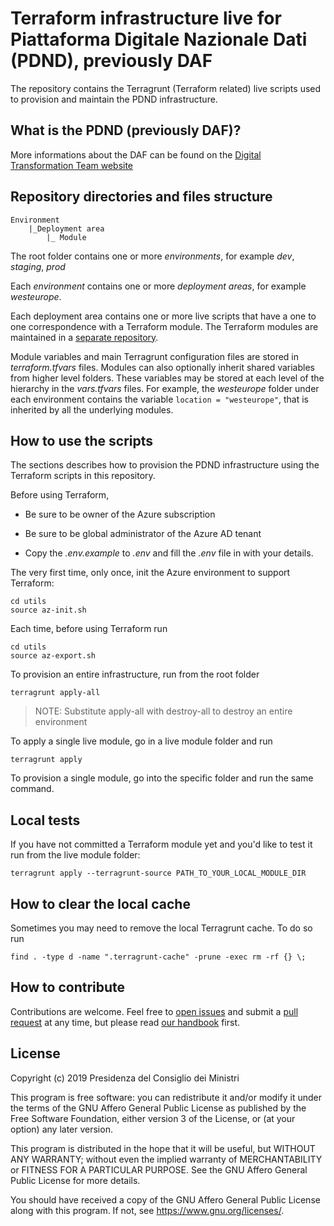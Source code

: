 # Terraform infrastructure live for Piattaforma Digitale Nazionale Dati (PDND), previously DAF

The repository contains the Terragrunt (Terraform related) live scripts used to provision and maintain the PDND infrastructure.

## What is the PDND (previously DAF)?

More informations about the DAF can be found on the [Digital Transformation Team website](https://teamdigitale.governo.it/it/projects/daf.htm)

## Repository directories and files structure

```
Environment
    |_Deployment area
        |_ Module
```

The root folder contains one or more *environments*, for example *dev*, *staging*, *prod*

Each *environment* contains one or more *deployment areas*, for example *westeurope*.

Each deployment area contains one or more live scripts that have a one to one correspondence with a Terraform module. The Terraform modules are maintained in a [separate repository](https://github.com/teamdigitale/pdnd-infra-tf-modules).

Module variables and main Terragrunt configuration files are stored in *terraform.tfvars* files.
Modules can also optionally inherit shared variables from higher level folders. These variables may be stored at each level of the hierarchy in the *vars.tfvars* files. For example, the *westeurope* folder under each environment contains the variable `location = "westeurope"`, that is inherited by all the underlying modules.

## How to use the scripts

The sections describes how to provision the PDND infrastructure using the Terraform scripts in this repository.

Before using Terraform, 

* Be sure to be owner of the Azure subscription

* Be sure to be global administrator of the Azure AD tenant

* Copy the *.env.example* to *.env* and fill the *.env* file in with your details.

The very first time, only once, init the Azure environment to support Terraform:

```shell
cd utils
source az-init.sh
```

Each time, before using Terraform run

```shell
cd utils
source az-export.sh
```

To provision an entire infrastructure, run from the root folder

```shell
terragrunt apply-all
```

>NOTE: Substitute apply-all with destroy-all to destroy an entire environment

To apply a single live module, go in a live module folder and run

```shell
terragrunt apply
```

To provision a single module, go into the specific folder and run the same command.

## Local tests

If you have not committed a Terraform module yet and you'd like to test it run from the live module folder:

```shell
terragrunt apply --terragrunt-source PATH_TO_YOUR_LOCAL_MODULE_DIR
```

## How to clear the local cache

Sometimes you may need to remove the local Terragrunt cache. To do so run

```shell
find . -type d -name ".terragrunt-cache" -prune -exec rm -rf {} \;
```

## How to contribute

Contributions are welcome. Feel free to [open issues](./issues) and submit a [pull request](./pulls) at any time, but please read [our handbook](https://github.com/teamdigitale/pdnd-handbook) first.

## License

Copyright (c) 2019 Presidenza del Consiglio dei Ministri

This program is free software: you can redistribute it and/or modify it under the terms of the GNU Affero General Public License as published by the Free Software Foundation, either version 3 of the License, or (at your option) any later version.

This program is distributed in the hope that it will be useful, but WITHOUT ANY WARRANTY; without even the implied warranty of MERCHANTABILITY or FITNESS FOR A PARTICULAR PURPOSE. See the GNU Affero General Public License for more details.

You should have received a copy of the GNU Affero General Public License along with this program.  If not, see <https://www.gnu.org/licenses/>.

